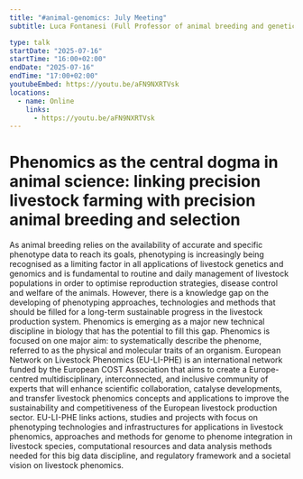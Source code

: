 ```yaml
---
title: "#animal-genomics: July Meeting"
subtitle: Luca Fontanesi (Full Professor of animal breeding and genetics at the University of Bologna)

type: talk
startDate: "2025-07-16"
startTime: "16:00+02:00"
endDate: "2025-07-16"
endTime: "17:00+02:00"
youtubeEmbed: https://youtu.be/aFN9NXRTVsk
locations:
  - name: Online
    links:
      - https://youtu.be/aFN9NXRTVsk
---
```


# Phenomics as the central dogma in animal science: linking precision livestock farming with precision animal breeding and selection

As animal breeding relies on the availability of accurate and specific phenotype data to reach its goals, phenotyping is increasingly being recognised as a limiting factor in all applications of livestock genetics and genomics and is fundamental to routine and daily management of livestock populations in order to optimise reproduction strategies, disease control and welfare of the animals. However, there is a knowledge gap on the developing of phenotyping approaches, technologies and methods that should be filled for a long-term sustainable progress in the livestock production system. Phenomics is emerging as a major new technical discipline in biology that has the potential to fill this gap. Phenomics is focused on one major aim: to systematically describe the phenome, referred to as the physical and molecular traits of an organism. European Network on Livestock Phenomics (EU-LI-PHE) is an international network funded by the European COST Association that aims to create a Europe-centred multidisciplinary, interconnected, and inclusive community of experts that will enhance scientific collaboration, catalyse developments, and transfer livestock phenomics concepts and applications to improve the sustainability and competitiveness of the European livestock production sector. EU-LI-PHE links actions, studies and projects with focus on phenotyping technologies and infrastructures for applications in livestock phenomics, approaches and methods for genome to phenome integration in livestock species, computational resources and data analysis methods needed for this big data discipline, and regulatory framework and a societal vision on livestock phenomics.
